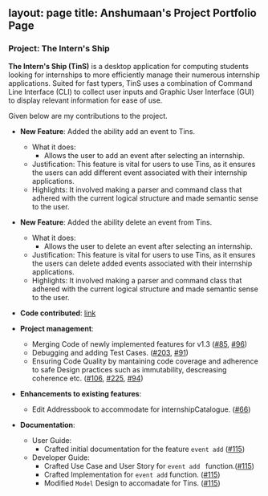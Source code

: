 layout: page
title: Anshumaan's Project Portfolio Page
---

### Project: The Intern's Ship

**The Intern's Ship (TinS)** is a desktop application for computing students looking for internships to more efficiently manage
their numerous internship applications. Suited for fast typers, TinS uses a combination of Command Line Interface (CLI)
to collect user inputs and Graphic User Interface (GUI) to display relevant information for ease of use.

Given below are my contributions to the project.

* **New Feature**: Added the ability add an event to Tins.
    * What it does: 
      * Allows the user to add an event after selecting an internship.
    * Justification: This feature is vital for users to use Tins, as it ensures the users can add different event associated with their internship applications.
    * Highlights: It involved making a parser and command class that adhered with the current logical structure and made semantic sense to the user.

* **New Feature**: Added the ability delete an event from Tins.
    * What it does:
        * Allows the user to delete an event after selecting an internship.
    * Justification: This feature is vital for users to use Tins, as it ensures the users can delete added events associated with their internship applications.
    * Highlights: It involved making a parser and command class that adhered with the current logical structure and made semantic sense to the user.


* **Code contributed**: [link](https://nus-cs2103-ay2223s2.github.io/tp-dashboard/?search=Anshumaan&sort=groupTitle&sortWithin=title&timeframe=commit&mergegroup=&groupSelect=groupByRepos&breakdown=true&checkedFileTypes=docs~functional-code~test-code~other&since=2023-02-17)

* **Project management**:
    * Merging Code of newly implemented features for v1.3  ([#85](https://github.com/AY2223S2-CS2103T-W11-2/tp/pull/85), [#96](https://github.com/AY2223S2-CS2103T-W11-2/tp/pull/96))
    * Debugging and adding Test Cases. ([#203](https://github.com/AY2223S2-CS2103T-W11-2/tp/pull/203), [#91](https://github.com/AY2223S2-CS2103T-W11-2/tp/pull/91))
    * Ensuring Code Quality by mantaining code coverage and adherence to safe Design practices such as immutability, descreasing coherence etc. ([#106](https://github.com/AY2223S2-CS2103T-W11-2/tp/pull/106), [#225](https://github.com/AY2223S2-CS2103T-W11-2/tp/pull/225), [#94](https://github.com/AY2223S2-CS2103T-W11-2/tp/pull/94))

* **Enhancements to existing features**:
    * Edit Addressbook to accommodate for internshipCatalogue. ([#66](https://github.com/AY2223S2-CS2103T-W11-2/tp/pull/66))

* **Documentation**:
    * User Guide:
        * Crafted initial documentation for the feature `event add` ([#115](https://github.com/AY2223S2-CS2103T-W11-2/tp/pull/115))
    * Developer Guide:
        * Crafted Use Case and User Story for `event add ` function.([#115](https://github.com/AY2223S2-CS2103T-W11-2/tp/pull/115))
        * Crafted Implementation for `event add` function. ([#115](https://github.com/AY2223S2-CS2103T-W11-2/tp/pull/115))
        * Modified `Model` Design to accomadate for Tins. ([#115](https://github.com/AY2223S2-CS2103T-W11-2/tp/pull/115))
